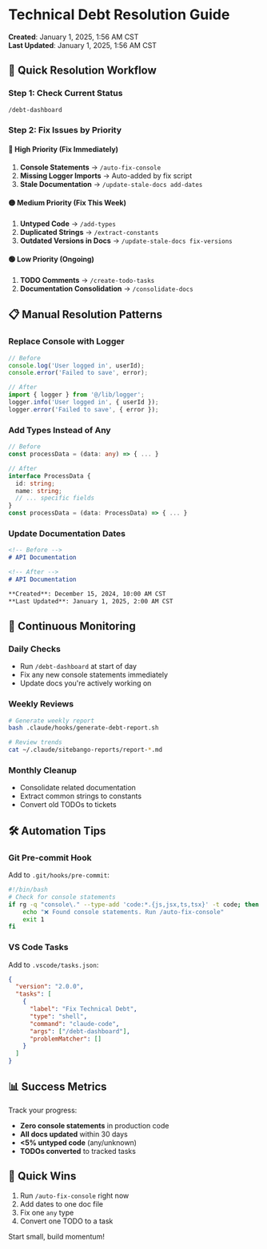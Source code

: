 # Technical Debt Resolution Guide

**Created**: January 1, 2025, 1:56 AM CST  
**Last Updated**: January 1, 2025, 1:56 AM CST

## 🎯 Quick Resolution Workflow

### Step 1: Check Current Status
```bash
/debt-dashboard
```

### Step 2: Fix Issues by Priority

#### 🔴 High Priority (Fix Immediately)
1. **Console Statements** → `/auto-fix-console`
2. **Missing Logger Imports** → Auto-added by fix script
3. **Stale Documentation** → `/update-stale-docs add-dates`

#### 🟡 Medium Priority (Fix This Week)
1. **Untyped Code** → `/add-types`
2. **Duplicated Strings** → `/extract-constants`
3. **Outdated Versions in Docs** → `/update-stale-docs fix-versions`

#### 🟢 Low Priority (Ongoing)
1. **TODO Comments** → `/create-todo-tasks`
2. **Documentation Consolidation** → `/consolidate-docs`

## 📋 Manual Resolution Patterns

### Replace Console with Logger
```typescript
// Before
console.log('User logged in', userId);
console.error('Failed to save', error);

// After
import { logger } from '@/lib/logger';
logger.info('User logged in', { userId });
logger.error('Failed to save', { error });
```

### Add Types Instead of Any
```typescript
// Before
const processData = (data: any) => { ... }

// After
interface ProcessData {
  id: string;
  name: string;
  // ... specific fields
}
const processData = (data: ProcessData) => { ... }
```

### Update Documentation Dates
```markdown
<!-- Before -->
# API Documentation

<!-- After -->
# API Documentation

**Created**: December 15, 2024, 10:00 AM CST  
**Last Updated**: January 1, 2025, 2:00 AM CST
```

## 🔄 Continuous Monitoring

### Daily Checks
- Run `/debt-dashboard` at start of day
- Fix any new console statements immediately
- Update docs you're actively working on

### Weekly Reviews
```bash
# Generate weekly report
bash .claude/hooks/generate-debt-report.sh

# Review trends
cat ~/.claude/sitebango-reports/report-*.md
```

### Monthly Cleanup
- Consolidate related documentation
- Extract common strings to constants
- Convert old TODOs to tickets

## 🛠️ Automation Tips

### Git Pre-commit Hook
Add to `.git/hooks/pre-commit`:
```bash
#!/bin/bash
# Check for console statements
if rg -q "console\." --type-add 'code:*.{js,jsx,ts,tsx}' -t code; then
    echo "❌ Found console statements. Run /auto-fix-console"
    exit 1
fi
```

### VS Code Tasks
Add to `.vscode/tasks.json`:
```json
{
  "version": "2.0.0",
  "tasks": [
    {
      "label": "Fix Technical Debt",
      "type": "shell",
      "command": "claude-code",
      "args": ["/debt-dashboard"],
      "problemMatcher": []
    }
  ]
}
```

## 📊 Success Metrics

Track your progress:
- **Zero console statements** in production code
- **All docs updated** within 30 days
- **<5% untyped code** (any/unknown)
- **TODOs converted** to tracked tasks

## 🚀 Quick Wins

1. Run `/auto-fix-console` right now
2. Add dates to one doc file
3. Fix one `any` type
4. Convert one TODO to a task

Start small, build momentum!